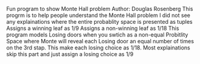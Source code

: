   Fun program to show Monte Hall problem
  Author: Douglas Rosenberg
  This progrm is to help people understand the Monte Hall problem
  I did not see any explainations where the entire probablity space is presented as tuples
  Assigns a winning leaf as 1/9
  Assigns a non-winning leaf as 1/18
  This program models Losing doors when you swtich as a non-equal Probitlity Space where Monte will reveal each Losing door
  an equal number of times on the 3rd stap.
  This make each losing choice as 1/18.
  Most explainations skip this part and just assign a losing choice as 1/9
